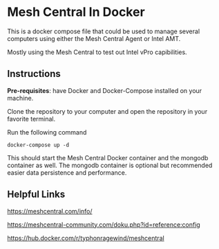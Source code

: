 # Mesh Central In Docker

This is a docker compose file that could be used to manage several computers using either the Mesh Central Agent or Intel AMT.

Mostly using the Mesh Central to test out Intel vPro capibilities.


## Instructions

**Pre-requisites**: have Docker and Docker-Compose installed on your machine.

Clone the repository to your computer and open the repository in your favorite terminal.

Run the following command

    docker-compose up -d

This should start the Mesh Central Docker container and the mongodb container as well.  The mongodb container is optional but recommended easier data persistence and performance.

## Helpful Links

https://meshcentral.com/info/

https://meshcentral-community.com/doku.php?id=reference:config

https://hub.docker.com/r/typhonragewind/meshcentral
